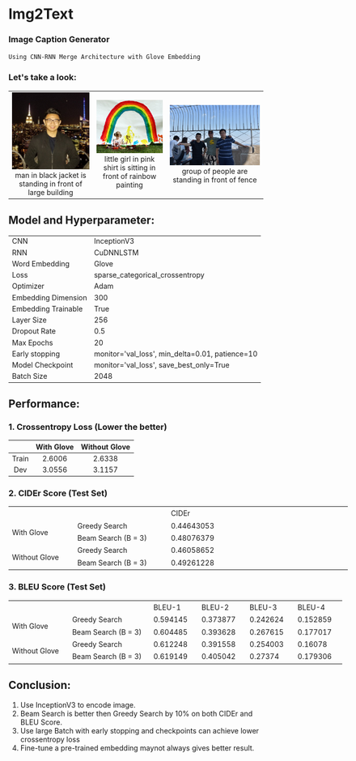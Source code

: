 # Img2Text
### Image Caption Generator 
    Using CNN-RNN Merge Architecture with Glove Embedding

### Let's take a look:
||||
:-------------------------:|:-------------------------:|:-------------------------:
![](personal_test_image/Profile.jpg) man in black jacket is standing in front of large building | ![](personal_test_image/1002674143_1b742ab4b8.jpg) little girl in pink shirt is sitting in front of rainbow painting | ![](personal_test_image/gang.jpeg) group of people are standing in front of fence


## Model and Hyperparameter:
| | |
|-|-|
| CNN   | InceptionV3 |
| RNN   | CuDNNLSTM |
| Word Embedding | Glove |
| Loss | sparse_categorical_crossentropy |
| Optimizer | Adam |
| Embedding Dimension | 300 |
| Embedding Trainable | True |
| Layer Size | 256 |
| Dropout Rate | 0.5 |
| Max Epochs | 20 |
| Early stopping | monitor='val_loss', min_delta=0.01, patience=10 |
| Model Checkpoint | monitor='val_loss', save_best_only=True |
| Batch Size | 2048 |

## Performance:
### 1. Crossentropy Loss (Lower the better)
|       | With Glove | Without Glove |
|:-----:|:------:| :------:|
| Train | 2.6006 | 2.6338 |
| Dev   | 3.0556 | 3.1157 |
### 2. CIDEr Score (Test Set)

<table border=0 cellpadding=0 cellspacing=0 width=672 style='border-collapse:
 collapse;table-layout:fixed;width:503pt'>
 <col width=121 style='mso-width-source:userset;mso-width-alt:3882;width:91pt'>
 <col width=183 style='mso-width-source:userset;mso-width-alt:5845;width:137pt'>
 <col width=107 style='mso-width-source:userset;mso-width-alt:3413;width:80pt'>
 <col width=87 span=3 style='width:65pt'>
 <tr height=21 style='height:16.0pt'>
  <td height=21 class=xl63 width=121 style='height:16.0pt;width:91pt'></td>
  <td class=xl63 width=183 style='width:137pt'></td>
  <td class=xl63 width=107 style='width:80pt'>
  <meta charset=utf-8>
  CIDEr</td>
 </tr>
 <tr height=21 style='height:16.0pt'>
  <td rowspan=2 height=42 class=xl63 style='height:32.0pt'>With Glove</td>
  <td class=xl63>Greedy Search</td>
  <td class=xl64>0.44643053</td>
 </tr>
 <tr height=21 style='height:16.0pt'>
  <td height=21 class=xl63 style='height:16.0pt'>Beam Search (B = 3)</td>
  <td class=xl64>0.48076379</td>
 </tr>
 <tr height=21 style='height:16.0pt'>
  <td rowspan=2 height=42 class=xl63 style='height:32.0pt'>Without Glove</td>
  <td class=xl63>Greedy Search</td>
  <td class=xl64>0.46058652</td>
 </tr>
 <tr height=21 style='height:16.0pt'>
  <td height=21 class=xl63 style='height:16.0pt'>Beam Search (B = 3)</td>
  <td class=xl64>0.49261228</td>
 </tr>
</table>


### 3. BLEU Score (Test Set)

<table border=0 cellpadding=0 cellspacing=0 width=662 style='border-collapse:
 collapse;table-layout:fixed;width:495pt'>
 <col width=127 style='mso-width-source:userset;mso-width-alt:4053;width:95pt'>
 <col width=187 style='mso-width-source:userset;mso-width-alt:5973;width:140pt'>
 <col width=87 span=4 style='width:65pt'>
 <tr height=21 style='height:16.0pt'>
  <td height=21 class=xl65 width=127 style='height:16.0pt;width:95pt'></td>
  <td class=xl65 width=187 style='width:140pt'></td>
  <td class=xl65 width=87 style='width:65pt'>BLEU-1</td>
  <td class=xl65 width=87 style='width:65pt'>BLEU-2</td>
  <td class=xl65 width=87 style='width:65pt'>BLEU-3</td>
  <td class=xl65 width=87 style='width:65pt'>BLEU-4</td>
 </tr>
 <tr height=21 style='height:16.0pt'>
  <td rowspan=2 height=42 class=xl65 style='height:32.0pt'>With Glove</td>
  <td class=xl65>Greedy Search</td>
  <td class=xl66>0.594145</td>
  <td class=xl66>0.373877</td>
  <td class=xl66>0.242624</td>
  <td class=xl66>0.152859</td>
 </tr>
 <tr height=21 style='height:16.0pt'>
  <td height=21 class=xl65 style='height:16.0pt'>Beam Search (B = 3)</td>
  <td class=xl66>0.604485</td>
  <td class=xl66>0.393628</td>
  <td class=xl66>0.267615</td>
  <td class=xl66>0.177017</td>
 </tr>
 <tr height=21 style='height:16.0pt'>
  <td rowspan=2 height=42 class=xl65 style='height:32.0pt'>Without Glove</td>
  <td class=xl65>Greedy Search</td>
  <td class=xl66>0.612248</td>
  <td class=xl66>0.391558</td>
  <td class=xl66>0.254003</td>
  <td class=xl66>0.16078</td>
 </tr>
 <tr height=21 style='height:16.0pt'>
  <td height=21 class=xl65 style='height:16.0pt'>Beam Search (B = 3)</td>
  <td class=xl66>0.619149</td>
  <td class=xl66>0.405042</td>
  <td class=xl66>0.27374</td>
  <td class=xl66>0.179306</td>
 </tr>
</table>


## Conclusion:

1. Use InceptionV3 to encode image.
2. Beam Search is better then Greedy Search by 10% on both CIDEr and BLEU Score.
3. Use large Batch with early stopping and checkpoints can achieve lower crossentropy loss
4. Fine-tune a pre-trained embedding maynot always gives better result.